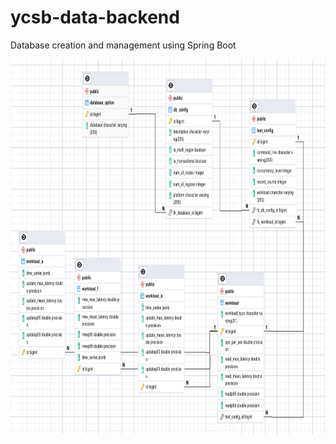 # ycsb-data-backend
Database creation and management using Spring Boot 

<img src="ERD_Draft.png" alt="ERD" width="700" height="600">
